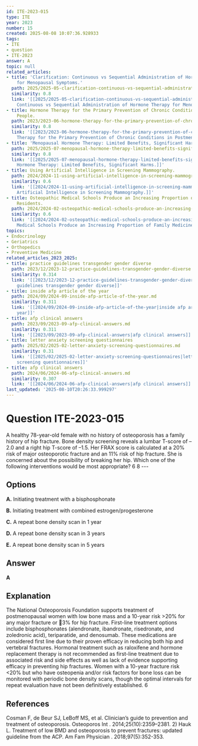 ```yaml
---
id: ITE-2023-015
type: ITE
year: 2023
number: 15
created: 2025-08-08 10:07:36.928933
tags:
- ITE
- question
- ITE-2023
answer: A
topic: null
related_articles:
- title: 'Clarification: Continuous vs Sequential Administration of Hormone Therapy
    for Menopausal Symptoms.'
  path: 2025/2025-05-clarification-continuous-vs-sequential-administration-of-hor.md
  similarity: 0.8
  link: '[[2025/2025-05-clarification-continuous-vs-sequential-administration-of-hor|Clarification:
    Continuous vs Sequential Administration of Hormone Therapy for Menopausal Symptoms.]]'
- title: Hormone Therapy for the Primary Prevention of Chronic Conditions in Postmenopausal
    People.
  path: 2023/2023-06-hormone-therapy-for-the-primary-prevention-of-chronic-condit.md
  similarity: 0.8
  link: '[[2023/2023-06-hormone-therapy-for-the-primary-prevention-of-chronic-condit|Hormone
    Therapy for the Primary Prevention of Chronic Conditions in Postmenopausal People.]]'
- title: 'Menopausal Hormone Therapy: Limited Benefits, Significant Harms.'
  path: 2025/2025-07-menopausal-hormone-therapy-limited-benefits-significant-harm.md
  similarity: 0.8
  link: '[[2025/2025-07-menopausal-hormone-therapy-limited-benefits-significant-harm|Menopausal
    Hormone Therapy: Limited Benefits, Significant Harms.]]'
- title: Using Artificial Intelligence in Screening Mammography.
  path: 2024/2024-11-using-artificial-intelligence-in-screening-mammography.md
  similarity: 0.6
  link: '[[2024/2024-11-using-artificial-intelligence-in-screening-mammography|Using
    Artificial Intelligence in Screening Mammography.]]'
- title: Osteopathic Medical Schools Produce an Increasing Proportion of Family Medicine
    Residents.
  path: 2024/2024-02-osteopathic-medical-schools-produce-an-increasing-proportion.md
  similarity: 0.6
  link: '[[2024/2024-02-osteopathic-medical-schools-produce-an-increasing-proportion|Osteopathic
    Medical Schools Produce an Increasing Proportion of Family Medicine Residents.]]'
topics:
- Endocrinology
- Geriatrics
- Orthopedics
- Preventive Medicine
related_articles_2023_2025:
- title: practice guidelines transgender gender diverse
  path: 2023/12/2023-12-practice-guidelines-transgender-gender-diverse.md
  similarity: 0.314
  link: '[[2023/12/2023-12-practice-guidelines-transgender-gender-diverse|practice
    guidelines transgender gender diverse]]'
- title: inside afp article of the year
  path: 2024/09/2024-09-inside-afp-article-of-the-year.md
  similarity: 0.311
  link: '[[2024/09/2024-09-inside-afp-article-of-the-year|inside afp article of the
    year]]'
- title: afp clinical answers
  path: 2023/09/2023-09-afp-clinical-answers.md
  similarity: 0.311
  link: '[[2023/09/2023-09-afp-clinical-answers|afp clinical answers]]'
- title: letter anxiety screening questionnaires
  path: 2025/02/2025-02-letter-anxiety-screening-questionnaires.md
  similarity: 0.31
  link: '[[2025/02/2025-02-letter-anxiety-screening-questionnaires|letter anxiety
    screening questionnaires]]'
- title: afp clinical answers
  path: 2024/06/2024-06-afp-clinical-answers.md
  similarity: 0.307
  link: '[[2024/06/2024-06-afp-clinical-answers|afp clinical answers]]'
last_updated: '2025-08-10T20:26:33.999297'
---
```


# Question ITE-2023-015

A healthy 78-year-old female with no history of osteoporosis has a family history of hip fracture. Bone density screening reveals a lumbar T-score of –2.0 and a right hip T-score of –1.5. Her FRAX score is calculated at a 20% risk of major osteoporotic fracture and an 11% risk of hip fracture. She is concerned about the possibility of breaking her hip. Which one of the following interventions would be most appropriate? 6 8 ---

## Options

**A.** Initiating treatment with a bisphosphonate

**B.** Initiating treatment with combined estrogen/progesterone

**C.** A repeat bone density scan in 1 year

**D.** A repeat bone density scan in 3 years

**E.** A repeat bone density scan in 5 years

## Answer

**A**

## Explanation

The National Osteoporosis Foundation supports treatment of postmenopausal women with low bone mass and a 10-year risk >20% for any major fracture or 3% for hip fracture. First-line treatment options include bisphosphonates (alendronate, ibandronate, risedronate, and zoledronic acid), teriparatide, and denosumab. These medications are considered first line due to their proven efficacy in reducing both hip and vertebral fractures. Hormonal treatment such as raloxifene and hormone replacement therapy is not recommended as first-line treatment due to associated risk and side effects as well as lack of evidence supporting efficacy in preventing hip fractures. Women with a 10-year fracture risk <20% but who have osteopenia and/or risk factors for bone loss can be monitored with periodic bone density scans, though the optimal intervals for repeat evaluation have not been definitively established. 6

## References

Cosman F, de Beur SJ, LeBoff MS, et al. Clinician’s guide to prevention and treatment of osteoporosis. Osteoporos Int . 2014;25(10):2359–2381. 2) Hauk L. Treatment of low BMD and osteoporosis to prevent fractures: updated guideline from the ACP. Am Fam Physician . 2018;97(5):352-353.
